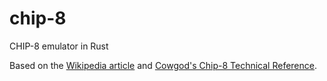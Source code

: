 # chip-8
CHIP-8 emulator in Rust

Based on the [Wikipedia article] and [Cowgod's Chip-8 Technical Reference].

[Wikipedia article]: https://en.wikipedia.org/wiki/CHIP-8
[Cowgod's Chip-8 Technical Reference]: http://devernay.free.fr/hacks/chip8/C8TECH10.HTM